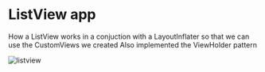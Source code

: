 # ListView app

How a ListView works in a conjuction with a LayoutInflater so that we can use the CustomViews we created
Also implemented the ViewHolder pattern

![listview](https://user-images.githubusercontent.com/26351803/49311362-9938e480-f4e9-11e8-84ed-ab6207784f4e.jpg)

